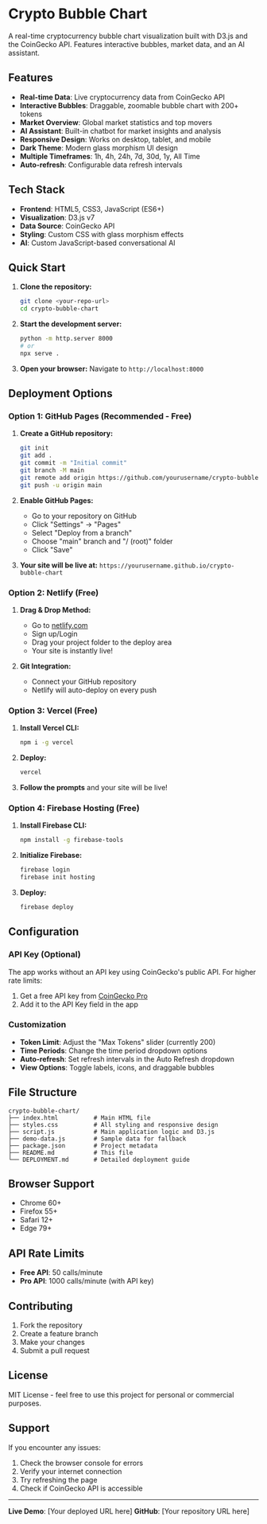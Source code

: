 # Crypto Bubble Chart

A real-time cryptocurrency bubble chart visualization built with D3.js and the CoinGecko API. Features interactive bubbles, market data, and an AI assistant.

## Features

- **Real-time Data**: Live cryptocurrency data from CoinGecko API
- **Interactive Bubbles**: Draggable, zoomable bubble chart with 200+ tokens
- **Market Overview**: Global market statistics and top movers
- **AI Assistant**: Built-in chatbot for market insights and analysis
- **Responsive Design**: Works on desktop, tablet, and mobile
- **Dark Theme**: Modern glass morphism UI design
- **Multiple Timeframes**: 1h, 4h, 24h, 7d, 30d, 1y, All Time
- **Auto-refresh**: Configurable data refresh intervals

## Tech Stack

- **Frontend**: HTML5, CSS3, JavaScript (ES6+)
- **Visualization**: D3.js v7
- **Data Source**: CoinGecko API
- **Styling**: Custom CSS with glass morphism effects
- **AI**: Custom JavaScript-based conversational AI

## Quick Start

1. **Clone the repository:**
   ```bash
   git clone <your-repo-url>
   cd crypto-bubble-chart
   ```

2. **Start the development server:**
   ```bash
   python -m http.server 8000
   # or
   npx serve .
   ```

3. **Open your browser:**
   Navigate to `http://localhost:8000`

## Deployment Options

### Option 1: GitHub Pages (Recommended - Free)

1. **Create a GitHub repository:**
   ```bash
   git init
   git add .
   git commit -m "Initial commit"
   git branch -M main
   git remote add origin https://github.com/yourusername/crypto-bubble-chart.git
   git push -u origin main
   ```

2. **Enable GitHub Pages:**
   - Go to your repository on GitHub
   - Click "Settings" → "Pages"
   - Select "Deploy from a branch"
   - Choose "main" branch and "/ (root)" folder
   - Click "Save"

3. **Your site will be live at:**
   `https://yourusername.github.io/crypto-bubble-chart`

### Option 2: Netlify (Free)

1. **Drag & Drop Method:**
   - Go to [netlify.com](https://netlify.com)
   - Sign up/Login
   - Drag your project folder to the deploy area
   - Your site is instantly live!

2. **Git Integration:**
   - Connect your GitHub repository
   - Netlify will auto-deploy on every push

### Option 3: Vercel (Free)

1. **Install Vercel CLI:**
   ```bash
   npm i -g vercel
   ```

2. **Deploy:**
   ```bash
   vercel
   ```

3. **Follow the prompts** and your site will be live!

### Option 4: Firebase Hosting (Free)

1. **Install Firebase CLI:**
   ```bash
   npm install -g firebase-tools
   ```

2. **Initialize Firebase:**
   ```bash
   firebase login
   firebase init hosting
   ```

3. **Deploy:**
   ```bash
   firebase deploy
   ```

## Configuration

### API Key (Optional)
The app works without an API key using CoinGecko's public API. For higher rate limits:
1. Get a free API key from [CoinGecko Pro](https://www.coingecko.com/en/api/pricing)
2. Add it to the API Key field in the app

### Customization
- **Token Limit**: Adjust the "Max Tokens" slider (currently 200)
- **Time Periods**: Change the time period dropdown options
- **Auto-refresh**: Set refresh intervals in the Auto Refresh dropdown
- **View Options**: Toggle labels, icons, and draggable bubbles

## File Structure

```
crypto-bubble-chart/
├── index.html          # Main HTML file
├── styles.css          # All styling and responsive design
├── script.js           # Main application logic and D3.js
├── demo-data.js        # Sample data for fallback
├── package.json        # Project metadata
├── README.md           # This file
└── DEPLOYMENT.md       # Detailed deployment guide
```

## Browser Support

- Chrome 60+
- Firefox 55+
- Safari 12+
- Edge 79+

## API Rate Limits

- **Free API**: 50 calls/minute
- **Pro API**: 1000 calls/minute (with API key)

## Contributing

1. Fork the repository
2. Create a feature branch
3. Make your changes
4. Submit a pull request

## License

MIT License - feel free to use this project for personal or commercial purposes.

## Support

If you encounter any issues:
1. Check the browser console for errors
2. Verify your internet connection
3. Try refreshing the page
4. Check if CoinGecko API is accessible

---

**Live Demo**: [Your deployed URL here]
**GitHub**: [Your repository URL here] 
